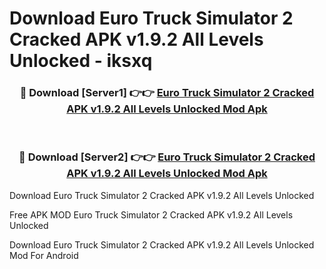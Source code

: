 # Download Euro Truck Simulator 2 Cracked APK v1.9.2 All Levels Unlocked - iksxq



<div align="center">
<h3>🔴 Download [Server1] 👉👉 <a href="https://momento.my/?title=Euro_Truck_Simulator_2_Cracked_APK_v1.9.2_All_Levels_Unlocked">Euro Truck Simulator 2 Cracked APK v1.9.2 All Levels Unlocked Mod Apk</a></h3><br>

<h3>🔴 Download [Server2] 👉👉 <a href="https://momento.my/?title=Euro_Truck_Simulator_2_Cracked_APK_v1.9.2_All_Levels_Unlocked">Euro Truck Simulator 2 Cracked APK v1.9.2 All Levels Unlocked Mod Apk</a></h3>
</div>



Download Euro Truck Simulator 2 Cracked APK v1.9.2 All Levels Unlocked 

Free APK MOD Euro Truck Simulator 2 Cracked APK v1.9.2 All Levels Unlocked 

Download Euro Truck Simulator 2 Cracked APK v1.9.2 All Levels Unlocked Mod For Android
